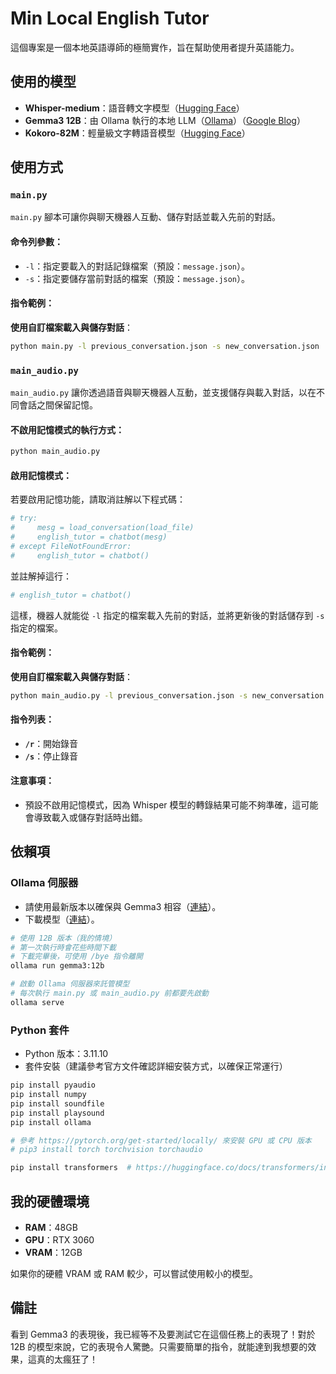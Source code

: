 # Min Local English Tutor

這個專案是一個本地英語導師的極簡實作，旨在幫助使用者提升英語能力。  

## 使用的模型  
* **Whisper-medium**：語音轉文字模型（[Hugging Face](https://huggingface.co/openai/whisper-medium)）  
* **Gemma3 12B**：由 Ollama 執行的本地 LLM（[Ollama](https://ollama.com/library/gemma3)）（[Google Blog](https://blog.google/technology/developers/gemma-3/)）  
* **Kokoro-82M**：輕量級文字轉語音模型（[Hugging Face](https://huggingface.co/hexgrad/Kokoro-82M)）  

## 使用方式  
### `main.py`  

`main.py` 腳本可讓你與聊天機器人互動、儲存對話並載入先前的對話。  

#### 命令列參數：  
- `-l`：指定要載入的對話記錄檔案（預設：`message.json`）。  
- `-s`：指定要儲存當前對話的檔案（預設：`message.json`）。  

#### 指令範例：  
**使用自訂檔案載入與儲存對話**：  
```bash  
python main.py -l previous_conversation.json -s new_conversation.json  
```  

### `main_audio.py`  

`main_audio.py` 讓你透過語音與聊天機器人互動，並支援儲存與載入對話，以在不同會話之間保留記憶。  

#### 不啟用記憶模式的執行方式：  
```bash  
python main_audio.py  
```  

#### 啟用記憶模式：  
若要啟用記憶功能，請取消註解以下程式碼：  

```python  
# try:  
#     mesg = load_conversation(load_file)  
#     english_tutor = chatbot(mesg)  
# except FileNotFoundError:  
#     english_tutor = chatbot()  
```  

並註解掉這行：  

```python  
# english_tutor = chatbot()  
```  

這樣，機器人就能從 `-l` 指定的檔案載入先前的對話，並將更新後的對話儲存到 `-s` 指定的檔案。  

#### 指令範例：  
**使用自訂檔案載入與儲存對話**：  
```bash  
python main_audio.py -l previous_conversation.json -s new_conversation.json  
```  

#### 指令列表：  
- **`/r`**：開始錄音  
- **`/s`**：停止錄音  

#### 注意事項：  
- 預設不啟用記憶模式，因為 Whisper 模型的轉錄結果可能不夠準確，這可能會導致載入或儲存對話時出錯。  

## 依賴項  

### Ollama 伺服器  
* 請使用最新版本以確保與 Gemma3 相容（[連結](https://ollama.com/)）。  
* 下載模型（[連結](https://ollama.com/library/gemma3)）。  

```bash  
# 使用 12B 版本（我的情境）  
# 第一次執行時會花些時間下載  
# 下載完畢後，可使用 /bye 指令離開  
ollama run gemma3:12b  

# 啟動 Ollama 伺服器來託管模型  
# 每次執行 main.py 或 main_audio.py 前都要先啟動  
ollama serve  
```  

### Python 套件  
* Python 版本：3.11.10  
* 套件安裝（建議參考官方文件確認詳細安裝方式，以確保正常運行）  
```bash  
pip install pyaudio  
pip install numpy  
pip install soundfile  
pip install playsound  
pip install ollama  

# 參考 https://pytorch.org/get-started/locally/ 來安裝 GPU 或 CPU 版本  
# pip3 install torch torchvision torchaudio  

pip install transformers  # https://huggingface.co/docs/transformers/installation  
```  

## 我的硬體環境  
* **RAM**：48GB  
* **GPU**：RTX 3060  
* **VRAM**：12GB  

如果你的硬體 VRAM 或 RAM 較少，可以嘗試使用較小的模型。  

## 備註  
看到 Gemma3 的表現後，我已經等不及要測試它在這個任務上的表現了！對於 12B 的模型來說，它的表現令人驚艷。只需要簡單的指令，就能達到我想要的效果，這真的太瘋狂了！

